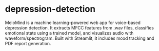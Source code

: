 # depression-detection
MeloMind is a machine learning-powered web app for voice-based depression detection. It extracts MFCC features from .wav files, classifies emotional state using a trained model, and visualizes audio with waveform/spectrogram. Built with Streamlit, it includes mood tracking and PDF report generation.
